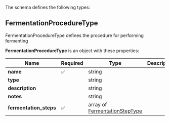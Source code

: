 The schema defines the following types:

## FermentationProcedureType 

FermentationProcedureType defines the procedure for performing fermenting

**FermentationProcedureType** is an object with these properties:

|Name|Required|Type|Description|
|--|--|--|--|
| **name** | :white_check_mark: | string|  |
| **type** |  | string|  |
| **description** |  | string|  |
| **notes** |  | string|  |
| **fermentation_steps** | :white_check_mark: | array of [FermentationStepType](fermentation_step.json.md#fermentationsteptype)|  |

